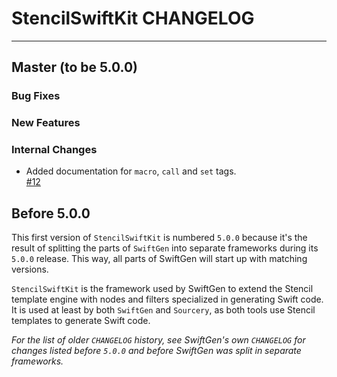 # StencilSwiftKit CHANGELOG

---

## Master (to be 5.0.0)

### Bug Fixes

### New Features

### Internal Changes

* Added documentation for `macro`, `call` and `set` tags.  
  [#12](https://github.com/SwiftGen/StencilSwiftKit/pull/12)

## Before 5.0.0

This first version of `StencilSwiftKit` is numbered `5.0.0` because it's the result of splitting the parts of `SwiftGen` into separate frameworks during its `5.0.0` release. This way, all parts of SwiftGen will start up with matching versions.

`StencilSwiftKit` is the framework used by SwiftGen to extend the Stencil template engine with nodes and filters specialized in generating Swift code. It is used at least by both `SwiftGen` and `Sourcery`, as both tools use Stencil templates to generate Swift code.

_For the list of older `CHANGELOG` history, see SwiftGen's own `CHANGELOG` for changes listed before `5.0.0` and before SwiftGen was split in separate frameworks._
